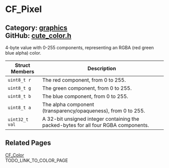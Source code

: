 [](../header.md ':include')

# CF_Pixel

Category: [graphics](/api_reference?id=graphics)  
GitHub: [cute_color.h](https://github.com/RandyGaul/cute_framework/blob/master/include/cute_color.h)  
---

4-byte value with 0-255 components, representing an RGBA (red green blue alpha) color.

Struct Members | Description
--- | ---
`uint8_t r` | The red component, from 0 to 255.
`uint8_t g` | The green component, from 0 to 255.
`uint8_t b` | The blue component, from 0 to 255.
`uint8_t a` | The alpha component (transparency/opaqueness), from 0 to 255.
`uint32_t val` | A 32-bit unsigned integer containing the packed-bytes for all four RGBA components.

## Related Pages

[CF_Color](/graphics/cf_color.md)  
TODO_LINK_TO_COLOR_PAGE  
